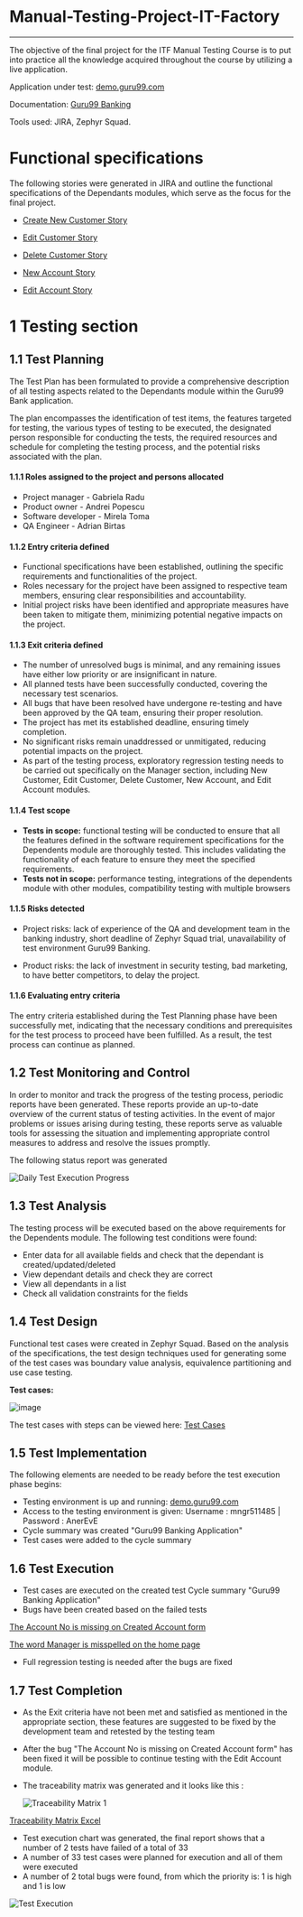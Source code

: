 # Manual-Testing-Project-IT-Factory
-------------
The objective of the final project for the ITF Manual Testing Course is to put into practice all the knowledge acquired throughout the course by utilizing a live application.

Application under test: [demo.guru99.com](https://demo.guru99.com/V4/index.php)

Documentation:  [Guru99 Banking](https://docs.google.com/document/d/1rPW5DV82VJT6vtA1VDSrfxaCBuAduxW0zb1yfTh_VMk/edit)

Tools used: JIRA, Zephyr Squad.

# Functional specifications

The following stories were generated in JIRA and outline the functional specifications of the Dependants modules, which serve as the focus for the final project.

* [Create New Customer Story](https://github.com/BirtasAdrian/Manual-Testing-Project-IT-Factory/blob/d1b1d2cf8b99ad63046770005718e7dd7d160781/Guru99%20Banking%20Project/Create%20New%20Customer%20Story.pdf)

* [Edit Customer Story](https://github.com/BirtasAdrian/Manual-Testing-Project-IT-Factory/blob/91eac541caeaa5499f4ed18cb7fc5da56185e403/Guru99%20Banking%20Project/Edit%20Customer%20Story.pdf)

* [Delete Customer Story](https://github.com/BirtasAdrian/Manual-Testing-Project-IT-Factory/blob/e1eaf9f386152d41d916fc62277f463b2c90b4ca/Guru99%20Banking%20Project/Delete%20Customer%20Story.pdf)

* [New Account Story](https://github.com/BirtasAdrian/Manual-Testing-Project-IT-Factory/blob/e1eaf9f386152d41d916fc62277f463b2c90b4ca/Guru99%20Banking%20Project/New%20Account%20Story.pdf)

* [Edit Account Story](https://github.com/BirtasAdrian/Manual-Testing-Project-IT-Factory/blob/e1eaf9f386152d41d916fc62277f463b2c90b4ca/Guru99%20Banking%20Project/Edit%20Account%20Story.pdf)

# 1 Testing section

## 1.1 Test Planning

The Test Plan has been formulated to provide a comprehensive description of all testing aspects related to the Dependants module within the Guru99 Bank application.

The plan encompasses the identification of test items, the features targeted for testing, the various types of testing to be executed, the designated person responsible for conducting the tests, the required resources and schedule for completing the testing process, and the potential risks associated with the plan.

#### 1.1.1 Roles assigned to the project and persons allocated

* Project manager - Gabriela Radu
* Product owner - Andrei Popescu
* Software developer - Mirela Toma
* QA Engineer - Adrian Birtas

#### 1.1.2 Entry criteria defined

 *  Functional specifications have been established, outlining the specific requirements and functionalities of the project.
 *  Roles necessary for the project have been assigned to respective team members, ensuring clear responsibilities and accountability.
 *  Initial project risks have been identified and appropriate measures have been taken to mitigate them, minimizing potential negative impacts on the project.

#### 1.1.3 Exit criteria defined

*   The number of unresolved bugs is minimal, and any remaining issues have either low priority or are insignificant in nature.
*   All planned tests have been successfully conducted, covering the necessary test scenarios.
*   All bugs that have been resolved have undergone re-testing and have been approved by the QA team, ensuring their proper resolution.
*   The project has met its established deadline, ensuring timely completion.
*   No significant risks remain unaddressed or unmitigated, reducing potential impacts on the project.
*   As part of the testing process, exploratory regression testing needs to be carried out specifically on the Manager section, including New Customer, Edit Customer, Delete Customer, New Account, and Edit Account modules.

#### 1.1.4 Test scope

* __Tests in scope:__ functional testing will be conducted to ensure that all the features defined in the software requirement specifications for the Dependents module are thoroughly tested. This includes validating the functionality of each feature to ensure they meet the specified requirements.
* __Tests not in scope:__ performance testing, integrations of the dependents module with other modules, compatibility testing with multiple browsers

#### 1.1.5 Risks detected

* Project risks: lack of experience of the QA and development team in the banking industry, short deadline of Zephyr Squad trial, unavailability of test environment Guru99 Banking.
  
* Product risks: the lack of investment in security testing, bad marketing, to have better competitors, to delay the project.

#### 1.1.6 Evaluating entry criteria

The entry criteria established during the Test Planning phase have been successfully met, indicating that the necessary conditions and prerequisites for the test process to proceed have been fulfilled. As a result, the test process can continue as planned.

## 1.2 Test Monitoring and Control

In order to monitor and track the progress of the testing process, periodic reports have been generated. These reports provide an up-to-date overview of the current status of testing activities. In the event of major problems or issues arising during testing, these reports serve as valuable tools for assessing the situation and implementing appropriate control measures to address and resolve the issues promptly.

The following status report was generated

![Daily Test Execution Progress](https://github.com/BirtasAdrian/Manual-Testing-Project-IT-Factory/assets/90641668/48b558c1-afb7-40ba-9704-d8c108d0ed50)

## 1.3 Test Analysis

The testing process will be executed based on the above requirements for the Dependents module. The following test conditions were found:
 * Enter data for all available fields and check that the dependant is created/updated/deleted
 * View dependant details and check they are correct
 * View all dependants in a list
 * Check all validation constraints for the fields

## 1.4 Test Design

Functional test cases were created in Zephyr Squad. Based on the analysis of the specifications, the test design techniques used for generating some of the test cases 
was boundary value analysis, equivalence partitioning and use case testing.

**Test cases:**

![image](https://github.com/BirtasAdrian/Manual-Testing-Project-IT-Factory/assets/90641668/c36eed37-6f7b-494e-a8e8-c5b8c3e6fc68)

The test cases with steps can be viewed here: [Test Cases](https://rawcdn.githack.com/BirtasAdrian/Manual-Testing-Project-IT-Factory/b4242b46ab1c784ce5af5294fbfaa29eef183fff/Guru99%20Banking%20Project/Test%20Cycle%20Summary/ZFJ-Cycles-07-04-2023.html)


## 1.5 Test Implementation

The following elements are needed to be ready before the test execution phase begins:

* Testing environment is up and running: [demo.guru99.com](https://demo.guru99.com/V4/index.php)
* Access to the testing environment is given: Username : mngr511485 | Password : AnerEvE
* Cycle summary was created "Guru99 Banking Application"
* Test cases were added to the cycle summary

## 1.6 Test Execution

* Test cases are executed on the created test Cycle summary "Guru99 Banking Application"
*  Bugs have been created based on the failed tests
  
  [The Account No is missing on Created Account form](https://github.com/BirtasAdrian/Manual-Testing-Project-IT-Factory/blob/a595c03d2247199014d724025c38286cd92a32f5/Guru99%20Banking%20Project/Bugs/The%20Account%20No%20is%20missing%20on%20Created%20Account%20form.pdf)

  [The word Manager is misspelled on the home page ](https://github.com/BirtasAdrian/Manual-Testing-Project-IT-Factory/blob/a595c03d2247199014d724025c38286cd92a32f5/Guru99%20Banking%20Project/Bugs/The%20word%20Manager%20is%20misspelled%20on%20the%20home%20page%20.pdf)
 
* Full regression testing is needed after the bugs are fixed

## 1.7 Test Completion

* As the Exit criteria have not been met and satisfied as mentioned in the appropriate section, these features are suggested to be fixed by the development team and retested by the testing team
* After the bug "The Account No is missing on Created Account form" has been fixed it will be possible to continue testing with the Edit Account module.
* The traceability matrix was generated and it looks like this :

  ![Traceability Matrix 1](https://github.com/BirtasAdrian/Manual-Testing-Project-IT-Factory/assets/90641668/c788da20-85f0-439b-9030-07827890be59)

[Traceability Matrix Excel](https://github.com/BirtasAdrian/Manual-Testing-Project-IT-Factory/tree/9df16baf55af3aea6e1e24976d5d29ac7ec885e1/Guru99%20Banking%20Project/Traceability%20Matrix)

* Test execution chart was generated, the final report shows that a number of 2 tests have failed of a total of 33 
* A number of 33 test cases were planned for execution and all of them were executed
* A number of 2 total bugs were found, from which the priority is: 1 is high and 1 is low

![Test Execution](https://github.com/BirtasAdrian/Manual-Testing-Project-IT-Factory/assets/90641668/243f42f7-ce2c-4b27-8913-f29386651cfd)

